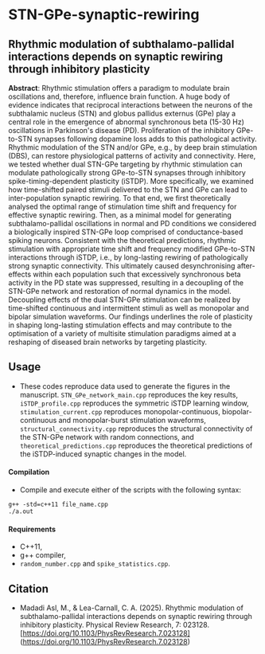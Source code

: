# STN-GPe-synaptic-rewiring

## Rhythmic modulation of subthalamo-pallidal interactions depends on synaptic rewiring through inhibitory plasticity

**Abstract**: ‎Rhythmic stimulation offers a paradigm to modulate brain oscillations and‎, ‎therefore‎, ‎influence brain function‎. ‎A huge body of evidence indicates that reciprocal interactions between the neurons of the subthalamic nucleus (STN) and globus pallidus externus (GPe) play a central role in the emergence of abnormal synchronous beta (15-30 Hz) oscillations in Parkinson's disease (PD)‎. ‎Proliferation of the inhibitory GPe-to-STN synapses following dopamine loss adds to this pathological activity‎. ‎Rhythmic modulation of the STN and/or GPe‎, ‎e.g.‎, ‎by deep brain stimulation (DBS)‎, ‎can restore physiological patterns of activity and connectivity‎. ‎Here‎, ‎we tested whether dual STN-GPe targeting by rhythmic stimulation can modulate pathologically strong GPe-to-STN synapses through inhibitory spike-timing-dependent plasticity (iSTDP)‎. ‎More specifically‎, ‎we examined how time-shifted paired stimuli delivered to the STN and GPe can lead to inter-population synaptic rewiring‎. ‎To that end‎, ‎we first theoretically analysed the optimal range of stimulation time shift and frequency for effective synaptic rewiring‎. ‎Then‎, ‎as a minimal model for generating subthalamo-pallidal oscillations in normal and PD conditions we considered a biologically inspired STN-GPe loop comprised of conductance-based spiking neurons‎. ‎Consistent with the theoretical predictions‎, ‎rhythmic stimulation with appropriate time shift and frequency modified GPe-to-STN interactions through iSTDP‎, ‎i.e.‎, ‎by long-lasting rewiring of pathologically strong synaptic connectivity‎. ‎This ultimately caused desynchronising after-effects within each population such that excessively synchronous beta activity in the PD state was suppressed‎, ‎resulting in a decoupling of the STN-GPe network and restoration of normal dynamics in the model‎. Decoupling effects of the dual STN-GPe stimulation can be realized by time-shifted continuous and intermittent stimuli as well as monopolar and bipolar simulation waveforms. ‎‎‎Our findings underlines the role of plasticity in shaping long-lasting stimulation effects and may contribute to the optimisation of a variety of multisite stimulation paradigms aimed at a reshaping of diseased brain networks by targeting plasticity.

## Usage

- These codes reproduce data used to generate the figures in the manuscript. ```STN_GPe_network_main.cpp``` reproduces the key results, ```iSTDP_profile.cpp``` reproduces the symmetric iSTDP learning window, ```stimulation_current.cpp``` reproduces monopolar-continuous, biopolar-continuous and monopolar-burst stimulation waveforms, ```structural_connectivity.cpp``` reproduces the structural connectivity of the STN-GPe network with random connections, and ```theoretical_predictions.cpp``` reproduces the theoretical predictions of the iSTDP-induced synaptic changes in the model.

#### Compilation

- Compile and execute either of the scripts with the following syntax:

```
g++ -std=c++11 file_name.cpp
./a.out
```

#### Requirements

- C++11,
- g++ compiler,
- ```random_number.cpp``` and ```spike_statistics.cpp```.

## Citation

- Madadi Asl, M., & ‎Lea-Carnall, C. A. (2025). Rhythmic modulation of subthalamo-pallidal interactions depends on synaptic rewiring through inhibitory plasticity. Physical Review Research, 7: 023128. [https://doi.org/10.1103/PhysRevResearch.7.023128] (https://doi.org/10.1103/PhysRevResearch.7.023128)
